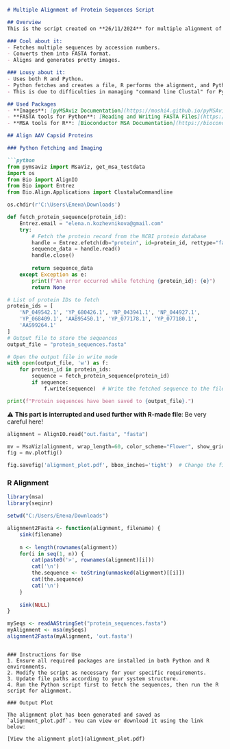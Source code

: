 ```markdown
# Multiple Alignment of Protein Sequences Script

## Overview
This is the script created on **26/11/2024** for multiple alignment of protein sequences fetched by accession numbers from PubMed.

### Cool about it:
- Fetches multiple sequences by accession numbers.
- Converts them into FASTA format.
- Aligns and generates pretty images.

### Lousy about it:
- Uses both R and Python. 
- Python fetches and creates a file, R performs the alignment, and Python draws. 
- This is due to difficulties in managing "command line Clustal" for Python. Needs improvement!

## Used Packages
- **Images**: [pyMSAviz Documentation](https://moshi4.github.io/pyMSAviz/getting_started/#2-customized-visualization)
- **FASTA tools for Python**: [Reading and Writing FASTA Files](https://github.com/zaneveld/full_spectrum_bioinformatics/blob/master/content/06_biological_sequences/reading_and_writing_fasta_files.ipynb)
- **MSA tools for R**: [Bioconductor MSA Documentation](https://bioconductor.org/packages/devel/bioc/vignettes/msa/inst/doc/msa.pdf)

## Align AAV Capsid Proteins

### Python Fetching and Imaging

```python
from pymsaviz import MsaViz, get_msa_testdata
import os
from Bio import AlignIO
from Bio import Entrez
from Bio.Align.Applications import ClustalwCommandline

os.chdir(r'C:\Users\Елена\Downloads')

def fetch_protein_sequence(protein_id):
    Entrez.email = "elena.n.kozhevnikova@gmail.com"
    try:
        # Fetch the protein record from the NCBI protein database
        handle = Entrez.efetch(db="protein", id=protein_id, rettype="fasta", retmode="text")
        sequence_data = handle.read()
        handle.close()
        
        return sequence_data
    except Exception as e:
        print(f"An error occurred while fetching {protein_id}: {e}")
        return None

# List of protein IDs to fetch
protein_ids = [
    'NP_049542.1', 'YP_680426.1', 'NP_043941.1', 'NP_044927.1',
    'YP_068409.1', 'AAB95450.1', 'YP_077178.1', 'YP_077180.1',
    'AAS99264.1'
]
# Output file to store the sequences
output_file = "protein_sequences.fasta"

# Open the output file in write mode
with open(output_file, 'w') as f:
    for protein_id in protein_ids:
        sequence = fetch_protein_sequence(protein_id)
        if sequence:
            f.write(sequence)  # Write the fetched sequence to the file

print(f"Protein sequences have been saved to {output_file}.")
```

:warning: **This part is interrupted and used further with R-made file**: Be very careful here!

```python
alignment = AlignIO.read("out.fasta", "fasta")

mv = MsaViz(alignment, wrap_length=60, color_scheme="Flower", show_grid=True, show_consensus=True)
fig = mv.plotfig()

fig.savefig('alignment_plot.pdf', bbox_inches='tight')  # Change the filename and format as needed
```

### R Alignment

```r
library(msa)
library(seqinr)

setwd("C:/Users/Елена/Downloads")

alignment2Fasta <- function(alignment, filename) {
    sink(filename)
  
    n <- length(rownames(alignment))
    for(i in seq(1, n)) {
        cat(paste0('>', rownames(alignment)[i]))
        cat('\n')
        the.sequence <- toString(unmasked(alignment)[[i]])
        cat(the.sequence)
        cat('\n')  
    }
  
    sink(NULL)
}

mySeqs <- readAAStringSet("protein_sequences.fasta")
myAlignment <- msa(mySeqs)
alignment2Fasta(myAlignment, 'out.fasta')
```
```

### Instructions for Use
1. Ensure all required packages are installed in both Python and R environments.
2. Modify the script as necessary for your specific requirements.
3. Update file paths according to your system structure.
4. Run the Python script first to fetch the sequences, then run the R script for alignment.

### Output Plot

The alignment plot has been generated and saved as `alignment_plot.pdf`. You can view or download it using the link below:

[View the alignment plot](alignment_plot.pdf)



